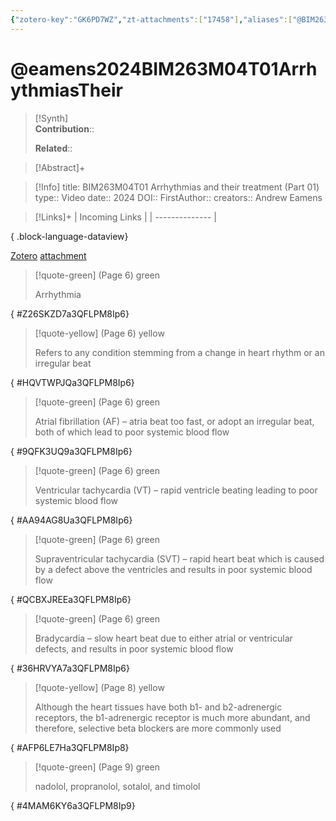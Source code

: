 ```yaml
---
{"zotero-key":"GK6PD7WZ","zt-attachments":["17458"],"aliases":["@BIM263M04T01 Arrhythmias and their treatment (Part 01)"],"keywords":null,"FirstAuthor":"[[ Andrew Eamens]]","tags":["source/video","Uni/BIM263"],"dg-publish":true,"permalink":"/sources/video/eamens2024-bim-263-m04-t01-arrhythmias-their/","dgPassFrontmatter":true}
---
```


# @eamens2024BIM263M04T01ArrhythmiasTheir

>[!Synth]  
>**Contribution**::  
>  
>**Related**:: 
>  

> [!Abstract]+
> 

> [!Info]
> title: BIM263M04T01 Arrhythmias and their treatment (Part 01)
> type:: Video 
> date:: 2024
> DOI:: 
> FirstAuthor:: 
> creators:: Andrew Eamens

> [!Links]+
>  | Incoming Links |
> | -------------- |
> 
{ .block-language-dataview}


[Zotero](zotero://select/library/items/GK6PD7WZ) [attachment](<file:///Users/nathanmaxwell/Zotero/storage/3QFLPM8I/BIM263M04T01%20Arrhythmias%20and%20their%20treatment%20(Part%2001).pdf>)

> [!quote-green] (Page 6) green
> 
> Arrhythmia
>
{ #Z26SKZD7a3QFLPM8Ip6}


> [!quote-yellow] (Page 6) yellow
> 
> Refers to any condition stemming from a change in heart rhythm or an irregular beat
>
{ #HQVTWPJQa3QFLPM8Ip6}


> [!quote-green] (Page 6) green
> 
> Atrial fibrillation (AF) – atria beat too fast, or adopt an irregular beat, both of which lead to poor systemic blood flow
>
{ #9QFK3UQ9a3QFLPM8Ip6}


> [!quote-green] (Page 6) green
> 
> Ventricular tachycardia (VT) – rapid ventricle beating leading to poor systemic blood flow
>
{ #AA94AG8Ua3QFLPM8Ip6}


> [!quote-green] (Page 6) green
> 
> Supraventricular tachycardia (SVT) – rapid heart beat which is caused by a defect above the ventricles and results in poor systemic blood flow
>
{ #QCBXJREEa3QFLPM8Ip6}


> [!quote-green] (Page 6) green
> 
> Bradycardia – slow heart beat due to either atrial or ventricular defects, and results in poor systemic blood flow
>
{ #36HRVYA7a3QFLPM8Ip6}


> [!quote-yellow] (Page 8) yellow
> 
> Although the heart tissues have both b1- and b2-adrenergic receptors, the b1-adrenergic receptor is much more abundant, and therefore, selective beta blockers are more commonly used
>
{ #AFP6LE7Ha3QFLPM8Ip8}


> [!quote-green] (Page 9) green
> 
> nadolol, propranolol, sotalol, and timolol
>
{ #4MAM6KY6a3QFLPM8Ip9}

